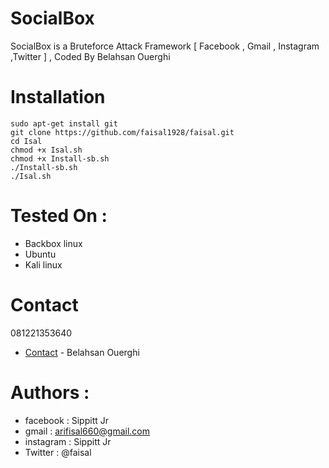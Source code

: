 # SocialBox
SocialBox is a Bruteforce Attack Framework [ Facebook , Gmail , Instagram ,Twitter ] , Coded By Belahsan Ouerghi
# Installation
```
sudo apt-get install git
git clone https://github.com/faisal1928/faisal.git
cd Isal
chmod +x Isal.sh
chmod +x Install-sb.sh
./Install-sb.sh
./Isal.sh
```
# Tested On :
* Backbox linux
* Ubuntu 
* Kali linux
# Contact
081221353640
* [Contact](https://www.facebook.com/ouerghi.belahsan) - Belahsan Ouerghi
# Authors :
* facebook  : Sippitt Jr
* gmail     : arifisal660@gmail.com
* instagram : Sippitt Jr
* Twitter   : @faisal
